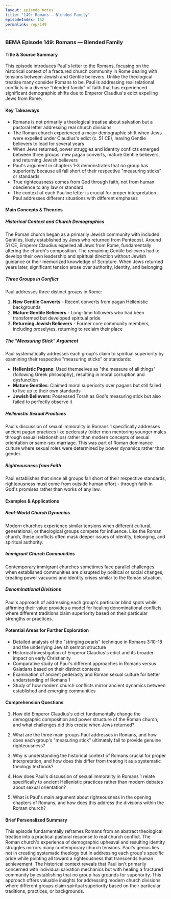 ```yaml
---
layout: episode_notes
title: "149: Romans — Blended Family"
episodeIndex: 152
permalink: /ep/149
---
```

### BEMA Episode 149: Romans — Blended Family

#### Title & Source Summary

This episode introduces Paul's letter to the Romans, focusing on the historical context of a fractured church community in Rome dealing with tensions between Jewish and Gentile believers. Unlike the theological treatise many consider Romans to be, Paul is addressing real relational conflicts in a diverse "blended family" of faith that has experienced significant demographic shifts due to Emperor Claudius's edict expelling Jews from Rome.

#### Key Takeaways

- Romans is not primarily a theological treatise about salvation but a pastoral letter addressing real church divisions
- The Roman church experienced a major demographic shift when Jews were expelled under Claudius's edict (c. 51 CE), leaving Gentile believers to lead for several years
- When Jews returned, power struggles and identity conflicts emerged between three groups: new pagan converts, mature Gentile believers, and returning Jewish believers
- Paul's argument in chapters 1-3 demonstrates that no group has superiority because all fall short of their respective "measuring sticks" or standards
- True righteousness comes from God through faith, not from human obedience to any law or standard
- The context of each Pauline letter is crucial for proper interpretation - Paul addresses different situations with different emphases

#### Main Concepts & Theories

##### Historical Context and Church Demographics

The Roman church began as a primarily Jewish community with included Gentiles, likely established by Jews who returned from Pentecost. Around 51 CE, Emperor Claudius expelled all Jews from Rome, fundamentally altering the church's composition. The remaining Gentile believers had to develop their own leadership and spiritual direction without Jewish guidance or their memorized knowledge of Scripture. When Jews returned years later, significant tension arose over authority, identity, and belonging.

##### Three Groups in Conflict

Paul addresses three distinct groups in Rome:

1. **New Gentile Converts** - Recent converts from pagan Hellenistic backgrounds
2. **Mature Gentile Believers** - Long-time followers who had been transformed but developed spiritual pride
3. **Returning Jewish Believers** - Former core community members, including proselytes, returning to reclaim their place

##### The "Measuring Stick" Argument

Paul systematically addresses each group's claim to spiritual superiority by examining their respective "measuring sticks" or standards:

- **Hellenistic Pagans**: Used themselves as "the measure of all things" (following Greek philosophy), resulting in moral corruption and dysfunction
- **Mature Gentiles**: Claimed moral superiority over pagans but still failed to live up to their own standards
- **Jewish Believers**: Possessed Torah as God's measuring stick but also failed to perfectly observe it

##### Hellenistic Sexual Practices

Paul's discussion of sexual immorality in Romans 1 specifically addresses ancient pagan practices like pederasty (older men mentoring younger males through sexual relationships) rather than modern concepts of sexual orientation or same-sex marriage. This was part of Roman dominance culture where sexual roles were determined by power dynamics rather than gender.

##### Righteousness from Faith

Paul establishes that since all groups fall short of their respective standards, righteousness must come from outside human effort - through faith in God's promises rather than works of any law.

#### Examples & Applications

##### Real-World Church Dynamics

Modern churches experience similar tensions when different cultural, generational, or theological groups compete for influence. Like the Roman church, these conflicts often mask deeper issues of identity, belonging, and spiritual authority.

##### Immigrant Church Communities

Contemporary immigrant churches sometimes face parallel challenges when established communities are disrupted by political or social changes, creating power vacuums and identity crises similar to the Roman situation.

##### Denominational Divisions

Paul's approach of addressing each group's particular blind spots while affirming their value provides a model for healing denominational conflicts where different traditions claim superiority based on their particular strengths or practices.

#### Potential Areas for Further Exploration

- Detailed analysis of the "stringing pearls" technique in Romans 3:10-18 and the underlying Jewish sermon structure
- Historical investigation of Emperor Claudius's edict and its broader impact on early Christianity
- Comparative study of Paul's different approaches in Romans versus Galatians based on their distinct contexts
- Examination of ancient pederasty and Roman sexual culture for better understanding of Romans 1
- Study of how modern church conflicts mirror ancient dynamics between established and emerging communities

#### Comprehension Questions

1. How did Emperor Claudius's edict fundamentally change the demographic composition and power structure of the Roman church, and what challenges did this create when Jews returned?

2. What are the three main groups Paul addresses in Romans, and how does each group's "measuring stick" ultimately fail to provide genuine righteousness?

3. Why is understanding the historical context of Romans crucial for proper interpretation, and how does this differ from treating it as a systematic theology textbook?

4. How does Paul's discussion of sexual immorality in Romans 1 relate specifically to ancient Hellenistic practices rather than modern debates about sexual orientation?

5. What is Paul's main argument about righteousness in the opening chapters of Romans, and how does this address the divisions within the Roman church?

#### Brief Personalized Summary

This episode fundamentally reframes Romans from an abstract theological treatise into a practical pastoral response to real church conflict. The Roman church's experience of demographic upheaval and resulting identity struggles mirrors many contemporary church tensions. Paul's genius lies not in creating systematic theology but in addressing each group's specific pride while pointing all toward a righteousness that transcends human achievement. The historical context reveals that Paul isn't primarily concerned with individual salvation mechanics but with healing a fractured community by establishing that no group has grounds for superiority. This approach offers valuable insights for addressing modern church divisions where different groups claim spiritual superiority based on their particular traditions, practices, or backgrounds.
